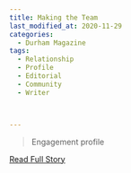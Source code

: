```yaml
---
title: Making the Team
last_modified_at: 2020-11-29
categories:
  - Durham Magazine
tags:
  - Relationship
  - Profile
  - Editorial 
  - Community
  - Writer



---
```


> Engagement profile

<a href="https://issuu.com/shannonmedia/docs/dmfebmar17/96" target="_blank">Read Full Story</a>
